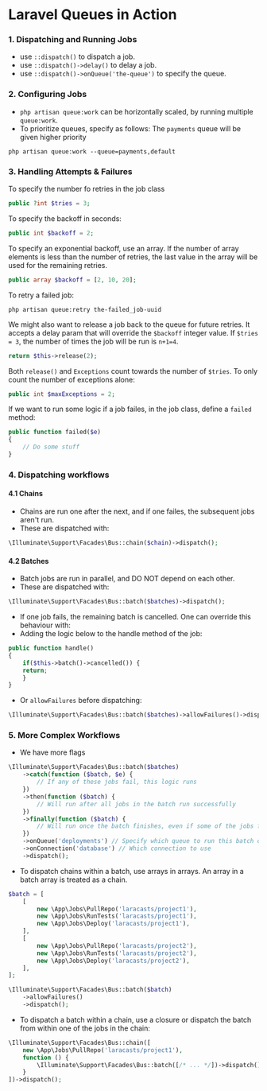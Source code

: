 # Laravel Queues in Action

### 1. Dispatching and Running Jobs

-   use `::dispatch()` to dispatch a job.
-   use `::dispatch()->delay()` to delay a job.
-   use `::dispatch()->onQueue('the-queue')` to specify the queue.

### 2. Configuring Jobs

-   `php artisan queue:work` can be horizontally scaled, by running multiple `queue:work`.
-   To prioritize queues, specify as follows: The `payments` queue will be given higher priority

```shell
php artisan queue:work --queue=payments,default
```

### 3. Handling Attempts & Failures

To specify the number fo retries in the job class

```php
public ?int $tries = 3;
```

To specify the backoff in seconds:

```php
public int $backoff = 2;
```

To specify an exponential backoff, use an array. If the number of array elements is less than the number of retries, the last value in the array will be used for the remaining retries.

```php
public array $backoff = [2, 10, 20];
```

To retry a failed job:

```shell
php artisan queue:retry the-failed_job-uuid
```

We might also want to release a job back to the queue for future retries. It accepts a delay param that will override the `$backoff` integer value. If `$tries = 3`, the number of times the job will be run is `n+1=4`.

```php
return $this->release(2);
```

Both `release()` and `Exceptions` count towards the number of `$tries`. To only count the number of exceptions alone:

```php
public int $maxExceptions = 2;
```

If we want to run some logic if a job failes, in the job class, define a `failed` method:

```php
public function failed($e)
{
    // Do some stuff
}
```

### 4. Dispatching workflows

#### 4.1 Chains

-   Chains are run one after the next, and if one failes, the subsequent jobs aren't run.
-   These are dispatched with:

```php
\Illuminate\Support\Facades\Bus::chain($chain)->dispatch();
```

#### 4.2 Batches

-   Batch jobs are run in parallel, and DO NOT depend on each other.
-   These are dispatched with:

```php
\Illuminate\Support\Facades\Bus::batch($batches)->dispatch();
```

-   If one job fails, the remaining batch is cancelled. One can override this behaviour with:
-   Adding the logic below to the handle method of the job:

```php
public function handle()
{
    if($this->batch()->cancelled()) {
    return;
    }
}
```

-   Or `allowFailures` before dispatching:

```php
\Illuminate\Support\Facades\Bus::batch($batches)->allowFailures()->dispatch();
```

### 5. More Complex Workflows

-   We have more flags

```php
\Illuminate\Support\Facades\Bus::batch($batches)
    ->catch(function ($batch, $e) {
        // If any of these jobs fail, this logic runs
    })
    ->then(function ($batch) {
        // Will run after all jobs in the batch run successfully
    })
    ->finally(function ($batch) {
        // Will run once the batch finishes, even if some of the jobs fail
    })
    ->onQueue('deployments') // Specify which queue to run this batch on
    ->onConnection('database') // Which connection to use
    ->dispatch();
```

-   To dispatch chains within a batch, use arrays in arrays. An array in a batch array is treated as a chain.

```php
$batch = [
    [
        new \App\Jobs\PullRepo('laracasts/project1'),
        new \App\Jobs\RunTests('laracasts/project1'),
        new \App\Jobs\Deploy('laracasts/project1'),
    ],
    [
        new \App\Jobs\PullRepo('laracasts/project2'),
        new \App\Jobs\RunTests('laracasts/project2'),
        new \App\Jobs\Deploy('laracasts/project2'),
    ],
];

\Illuminate\Support\Facades\Bus::batch($batch)
    ->allowFailures()
    ->dispatch();
```

-   To dispatch a batch within a chain, use a closure or dispatch the batch from within one of the jobs in the chain:

```php
\Illuminate\Support\Facades\Bus::chain([
    new \App\Jobs\PullRepo('laracasts/project1'),
    function () {
        \Illuminate\Support\Facades\Bus::batch([/* ... */])->dispatch();
    }
])->dispatch();
```

